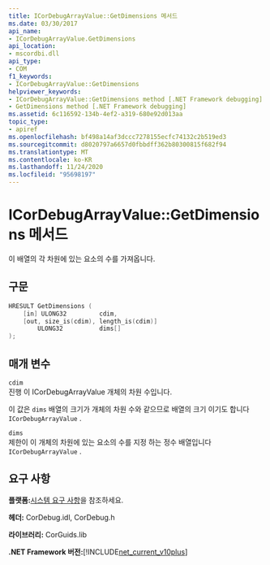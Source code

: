 ```yaml
---
title: ICorDebugArrayValue::GetDimensions 메서드
ms.date: 03/30/2017
api_name:
- ICorDebugArrayValue.GetDimensions
api_location:
- mscordbi.dll
api_type:
- COM
f1_keywords:
- ICorDebugArrayValue::GetDimensions
helpviewer_keywords:
- ICorDebugArrayValue::GetDimensions method [.NET Framework debugging]
- GetDimensions method [.NET Framework debugging]
ms.assetid: 6c116592-134b-4ef2-a319-680e92d013aa
topic_type:
- apiref
ms.openlocfilehash: bf498a14af3dccc7278155ecfc74132c2b519ed3
ms.sourcegitcommit: d8020797a6657d0fbbdff362b80300815f682f94
ms.translationtype: MT
ms.contentlocale: ko-KR
ms.lasthandoff: 11/24/2020
ms.locfileid: "95698197"
---
```

# <a name="icordebugarrayvaluegetdimensions-method"></a>ICorDebugArrayValue::GetDimensions 메서드

이 배열의 각 차원에 있는 요소의 수를 가져옵니다.  
  
## <a name="syntax"></a>구문  
  
```cpp  
HRESULT GetDimensions (  
    [in] ULONG32         cdim,  
    [out, size_is(cdim), length_is(cdim)]
        ULONG32          dims[]  
);  
```  
  
## <a name="parameters"></a>매개 변수  

 `cdim`  
 진행 이 ICorDebugArrayValue 개체의 차원 수입니다.  
  
 이 값은 `dims` 배열의 크기가 개체의 차원 수와 같으므로 배열의 크기 이기도 합니다 `ICorDebugArrayValue` .  
  
 `dims`  
 제한이 이 개체의 차원에 있는 요소의 수를 지정 하는 정수 배열입니다 `ICorDebugArrayValue` .  
  
## <a name="requirements"></a>요구 사항  

 **플랫폼:**[시스템 요구 사항](../../get-started/system-requirements.md)을 참조하세요.  
  
 **헤더:** CorDebug.idl, CorDebug.h  
  
 **라이브러리:** CorGuids.lib  
  
 **.NET Framework 버전:**[!INCLUDE[net_current_v10plus](../../../../includes/net-current-v10plus-md.md)]
